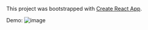 This project was bootstrapped with [Create React App](https://github.com/facebook/create-react-app).


Demo:
![image](https://github.com/yutung-cheng/React_workshop/blob/master/videos/videos_demo.gif)

